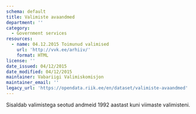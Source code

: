 ```yaml
---
schema: default
title: Valimiste avaandmed
department: ''
category:
  - Government services
resources:
  - name: 04.12.2015 Toimunud valimised
    url: 'http://vvk.ee/arhiiv/'
    format: HTML
license: ''
date_issued: 04/12/2015
date_modified: 04/12/2015
maintainer: Vabariigi Valimiskomisjon
maintainer_email: ''
legacy_url: 'https://opendata.riik.ee/en/dataset/valimiste-avaandmed'
---
```

Sisaldab valimistega seotud andmeid 1992 aastast kuni viimaste valimisteni.